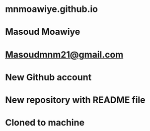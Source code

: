 # mnmoawiye.github.io
# Masoud Moawiye
# Masoudmnm21@gmail.com
# New Github account
# New repository with README file
# Cloned to machine
